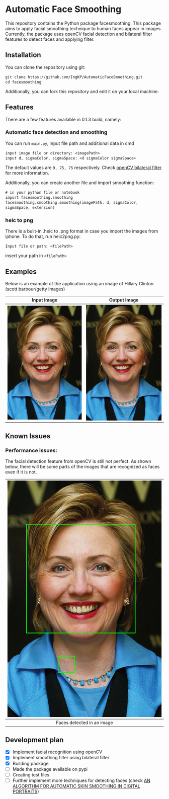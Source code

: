 # Automatic Face Smoothing
 
This repository contains the Python package facesmoothing. This package aims to apply facial smoothing technique to human faces appear in images. Currently, the package uses openCV facial detection and bilateral filter features to detect faces and applying filter.

## Installation

You can clone the repository using git:
```
git clone https://github.com/IngKP/AutomaticFaceSmoothing.git
cd facesmoothing
```

Additionally, you can fork this repository and edit it on your local machine.

## Features

There are a few features available in 0.1.3 build, namely:

### Automatic face detection and smoothing
You can run `main.py`, input file path and additional data in cmd
```
input image file or directory: <imagePath>
input d, sigmaColor, sigmaSpace: <d sigmaColor sigmaSpace>
```
The default values are `9, 75, 75` respectively. Check [openCV bilateral filter](https://docs.opencv.org/4.x/d4/d86/group__imgproc__filter.html#ga9d7064d478c95d60003cf839430737ed) for more information.

Additionally, you can create another file and import smoothing function:
```
# in your python file or notebook
import facesmoothing.smoothing
facesmoothing.smoothing.smoothing(imagePath, d, sigmaColor, sigmaSpace, extension)
```

### heic to png
There is a built-in .heic to .png format in case you import the images from iphone. To do that, run heic2png.py:
```
Input file or path: <filePath>
```
insert your path in `<filePath>`

## Examples
Below is an example of the application using an image of Hillary Clinton (scott barbour/getty images)

Input Image |  Output Image
:-------------------------:|:-------------------------:
![alt text](resources\Hillary-Rodham-Clinton-2003.webp "Input") | ![alt text](resources\Hillary-Rodham-Clinton-2003_smoothing.png "output")


## Known Issues

### Performance issues:
The facial detection feature from openCV is still not perfect. As shown below, there will be some parts of the images that are recognized as faces even if it is not.

| ![alt text](resources\Hillary-Rodham-Clinton-2003_rectangle.png "Input") | 
|:--:| 
| Faces detected in an image|
## Development plan

- [x] Implement facial recognition using openCV
- [x] Implement smoothing filter using bilateral filter
- [x] Building package
- [ ] Made the package available on pypi
- [ ] Creating test files
- [ ] Further implement more techniques for detecting faces (check [AN ALGORITHM FOR AUTOMATIC SKIN SMOOTHING IN DIGITAL PORTRAITS](https://projet.liris.cnrs.fr/imagine/pub/proceedings/ICIP-2009/pdfs/0003149.pdf))

